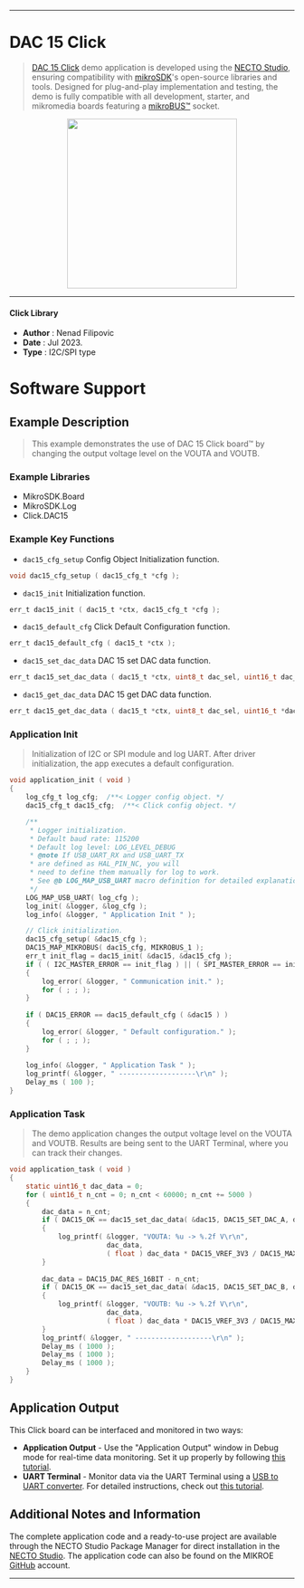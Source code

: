 
---
# DAC 15 Click

> [DAC 15 Click](https://www.mikroe.com/?pid_product=MIKROE-5825) demo application is developed using
the [NECTO Studio](https://www.mikroe.com/necto), ensuring compatibility with [mikroSDK](https://www.mikroe.com/mikrosdk)'s
open-source libraries and tools. Designed for plug-and-play implementation and testing, the demo is fully compatible with
all development, starter, and mikromedia boards featuring a [mikroBUS&trade;](https://www.mikroe.com/mikrobus) socket.

<p align="center">
  <img src="https://www.mikroe.com/?pid_product=MIKROE-5825&image=1" height=300px>
</p>

---

#### Click Library

- **Author**        : Nenad Filipovic
- **Date**          : Jul 2023.
- **Type**          : I2C/SPI type

# Software Support

## Example Description

> This example demonstrates the use of DAC 15 Click board&trade; 
> by changing the output voltage level on the VOUTA and VOUTB.

### Example Libraries

- MikroSDK.Board
- MikroSDK.Log
- Click.DAC15

### Example Key Functions

- `dac15_cfg_setup` Config Object Initialization function.
```c
void dac15_cfg_setup ( dac15_cfg_t *cfg );
```

- `dac15_init` Initialization function.
```c
err_t dac15_init ( dac15_t *ctx, dac15_cfg_t *cfg );
```

- `dac15_default_cfg` Click Default Configuration function.
```c
err_t dac15_default_cfg ( dac15_t *ctx );
```

- `dac15_set_dac_data` DAC 15 set DAC data function.
```c
err_t dac15_set_dac_data ( dac15_t *ctx, uint8_t dac_sel, uint16_t dac_data );
```

- `dac15_get_dac_data` DAC 15 get DAC data function.
```c
err_t dac15_get_dac_data ( dac15_t *ctx, uint8_t dac_sel, uint16_t *dac_data );
```

### Application Init

> Initialization of I2C or SPI module and log UART.
> After driver initialization, the app executes a default configuration.

```c
void application_init ( void )
{
    log_cfg_t log_cfg;  /**< Logger config object. */
    dac15_cfg_t dac15_cfg;  /**< Click config object. */

    /** 
     * Logger initialization.
     * Default baud rate: 115200
     * Default log level: LOG_LEVEL_DEBUG
     * @note If USB_UART_RX and USB_UART_TX 
     * are defined as HAL_PIN_NC, you will 
     * need to define them manually for log to work. 
     * See @b LOG_MAP_USB_UART macro definition for detailed explanation.
     */
    LOG_MAP_USB_UART( log_cfg );
    log_init( &logger, &log_cfg );
    log_info( &logger, " Application Init " );

    // Click initialization.
    dac15_cfg_setup( &dac15_cfg );
    DAC15_MAP_MIKROBUS( dac15_cfg, MIKROBUS_1 );
    err_t init_flag = dac15_init( &dac15, &dac15_cfg );
    if ( ( I2C_MASTER_ERROR == init_flag ) || ( SPI_MASTER_ERROR == init_flag ) )
    {
        log_error( &logger, " Communication init." );
        for ( ; ; );
    }
    
    if ( DAC15_ERROR == dac15_default_cfg ( &dac15 ) )
    {
        log_error( &logger, " Default configuration." );
        for ( ; ; );
    }
    
    log_info( &logger, " Application Task " );
    log_printf( &logger, " -------------------\r\n" );
    Delay_ms ( 100 );
}
```

### Application Task

> The demo application changes the output voltage level on the VOUTA and VOUTB.
> Results are being sent to the UART Terminal, where you can track their changes.

```c
void application_task ( void )
{   
    static uint16_t dac_data = 0;
    for ( uint16_t n_cnt = 0; n_cnt < 60000; n_cnt += 5000 )
    {
        dac_data = n_cnt;
        if ( DAC15_OK == dac15_set_dac_data( &dac15, DAC15_SET_DAC_A, dac_data ) )
        {
            log_printf( &logger, "VOUTA: %u -> %.2f V\r\n", 
                        dac_data, 
                        ( float ) dac_data * DAC15_VREF_3V3 / DAC15_MAX_DAC_DATA );
        }
        
        dac_data = DAC15_DAC_RES_16BIT - n_cnt;
        if ( DAC15_OK == dac15_set_dac_data( &dac15, DAC15_SET_DAC_B, dac_data ) )
        {
            log_printf( &logger, "VOUTB: %u -> %.2f V\r\n", 
                        dac_data, 
                        ( float ) dac_data * DAC15_VREF_3V3 / DAC15_MAX_DAC_DATA );
        }
        log_printf( &logger, " -------------------\r\n" );
        Delay_ms ( 1000 );
        Delay_ms ( 1000 );
        Delay_ms ( 1000 );
    }
}
```

## Application Output

This Click board can be interfaced and monitored in two ways:
- **Application Output** - Use the "Application Output" window in Debug mode for real-time data monitoring.
Set it up properly by following [this tutorial](https://www.youtube.com/watch?v=ta5yyk1Woy4).
- **UART Terminal** - Monitor data via the UART Terminal using
a [USB to UART converter](https://www.mikroe.com/click/interface/usb?interface*=uart,uart). For detailed instructions,
check out [this tutorial](https://help.mikroe.com/necto/v2/Getting%20Started/Tools/UARTTerminalTool).

## Additional Notes and Information

The complete application code and a ready-to-use project are available through the NECTO Studio Package Manager for 
direct installation in the [NECTO Studio](https://www.mikroe.com/necto). The application code can also be found on
the MIKROE [GitHub](https://github.com/MikroElektronika/mikrosdk_click_v2) account.

---
